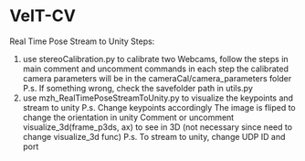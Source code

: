 # VeIT-CV

Real Time Pose Stream to Unity Steps:

1. use stereoCalibration.py to calibrate two Webcams, follow the steps in main comment and uncomment commands in each step the calibrated camera parameters will be in the cameraCal/camera_parameters folder P.s. If something wrong, check the savefolder path in utils.py
2. use mzh_RealTimePoseStreamToUnity.py to visualize the keypoints and stream to unity P.s. Change keypoints accordingly The image is fliped to change the orientation in unity Comment or uncomment visualize_3d(frame_p3ds, ax) to see in 3D (not necessary since need to change visualize_3d func) P.s. To stream to unity, change UDP ID and port
